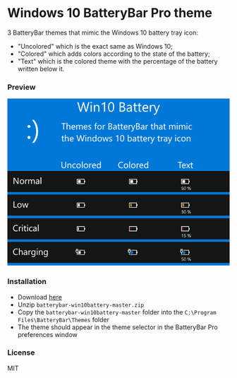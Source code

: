 # Windows 10 BatteryBar Pro theme

3 BatteryBar themes that mimic the Windows 10 battery tray icon:
- "Uncolored" which is the exact same as Windows 10;
- "Colored" which adds colors according to the state of the battery;
- "Text" which is the colored theme with the percentage of the battery written below it.

### Preview
![Preview](resources/preview.png)

### Installation
- Download [here](https://github.com/BenDavidson90/batterybar-win10battery/archive/master.zip)
- Unzip `batterybar-win10battery-master.zip`
- Copy the `batterybar-win10battery-master` folder into the `C:\Program Files\BatteryBar\Themes` folder
- The theme should appear in the theme selector in the BatteryBar Pro preferences window

### License
MIT